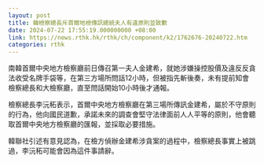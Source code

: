 ```yaml
---
layout: post
title: 韓檢察總長斥首爾地檢傳訊總統夫人有違原則並致歉
date: 2024-07-22 17:55:19.000000000 +08:00
link: https://news.rthk.hk/rthk/ch/component/k2/1762676-20240722.htm
categories: rthk
---
```


南韓首爾中央地方檢察廳前日傳召第一夫人金建希，就她涉嫌操控股價及違反反貪法收受名牌手袋等，在第三方場所問話12小時，但被指先斬後奏，未有提前知會檢察總長和大檢察廳，直至問話開始10小時後才通報。

檢察總長李沅䄷表示，首爾中央地方檢察廳在第三場所傳訊金建希，屬於不守原則的行為，他向國民道歉，承諾未來的調查會堅守法律面前人人平等的原則，他會聽取首爾中央地方檢察廳的匯報，並採取必要措施。

韓聯社引述有意見認為，在檢方偵辦金建希涉貪案的過程中，檢察總長事實上被跳過，李沅䄷可能會因為這件事請辭。

